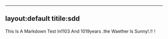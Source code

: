----
layout:default
titile:sdd
---

This Is A Markdown Test In1103 And 1019years .the Waether Is Sunny!.!!！